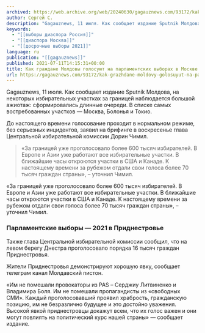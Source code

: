 ```yaml
---
archived: https://web.archive.org/web/20240630/gagauznews.com/93172/kak-grazhdane-moldovy-golosuyut-na-parlamentskih-vyborah-v-moskve-video.html
author: Сергей С.
description: "Gagauznews, 11 июля. Как сообщает издание Sputnik Молдова, на некоторых избирательных участках за границей наблюдается большой ажиотаж: сформировались длинные очереди. В списке самых востребованных участков — Москва, Болонья и Токио. До настоящего времени голосование проходит в нормальном режиме, без серьезных инцидентов, заявил на брифинге в воскресенье глава Центральной избирательной комиссии Дорин Чимил. «За границей уже проголосовало более 600 тысяч избирателей. В Европе и Азии уже работают все избирательные участки. В ближайшие часы откроются участки в США и Канаде. К настоящему времени за рубежом отдали свои голоса более 70 тысяч граждан страны», – уточнил Чимил. Парламентские выборы — 2021 в Приднестровье […]"
keywords:
  - "[[выборы диаспора Россия]]"
  - "[[диаспора Москва]]"
  - "[[досрочные выборы 2021]]"
language: ru
publication: "[[gagauznews]]"
published: 2021-07-11T14:15:31+00:00
title: Как граждане Молдовы голосуют на парламентских выборах в Москве - видео
url: https://gagauznews.com/93172/kak-grazhdane-moldovy-golosuyut-na-parlamentskih-vyborah-v-moskve-video.html
---
```


Gagauznews, 11 июля. Как сообщает издание Sputnik Молдова, на некоторых избирательных участках за границей наблюдается большой ажиотаж: сформировались длинные очереди. В списке самых востребованных участков — Москва, Болонья и Токио.

До настоящего времени голосование проходит в нормальном режиме, без серьезных инцидентов, заявил на брифинге в воскресенье глава Центральной избирательной комиссии Дорин Чимил.



> «За границей уже проголосовало более 600 тысяч избирателей. В Европе и Азии уже работают все избирательные участки. В ближайшие часы откроются участки в США и Канаде. К настоящему времени за рубежом отдали свои голоса более 70 тысяч граждан страны», – уточнил Чимил.

«За границей уже проголосовало более 600 тысяч избирателей. В Европе и Азии уже работают все избирательные участки. В ближайшие часы откроются участки в США и Канаде. К настоящему времени за рубежом отдали свои голоса более 70 тысяч граждан страны», – уточнил Чимил.

### Парламентские выборы — 2021 в Приднестровье

Также глава Центральной избирательной комиссии сообщил, что на левом берегу Днестра проголосовало порядка 16 тысяч граждан Приднестровья.

Жители Приднестровья демонстрируют хорошую явку, сообщает телеграм канал Молдавский пистон.

«Им не помешали провокаторы из PAS – Серджиу Литвиненко и Владимира Боля. Им не помешали пропагандисты из «свободных СМИ». Каждый проголосовавший проявил храбрость, гражданскую позицию, им не безразлично будущее и это достойно уважения. Высокой явкой приднестровцы докажут всем, что их голос важен и они могут повлиять на политический курс нашей страны» — сообщает издание.
